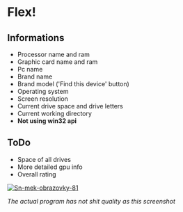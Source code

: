 # Flex!
## Informations
- Processor name and ram
- Graphic card name and ram
- Pc name
- Brand name
- Brand model ('Find this device' button)
- Operating system
- Screen resolution
- Current drive space and drive letters
- Current working directory
- __Not using win32 api__
## ToDo
- Space of all drives
- More detailed gpu info
- Overall rating

<a href="https://ibb.co/HNtKDPw"><img src="https://i.ibb.co/28vF7MV/Sn-mek-obrazovky-81.png" alt="Sn-mek-obrazovky-81" border="0"></a>

_The actual program has not shit quality as this screenshot_
